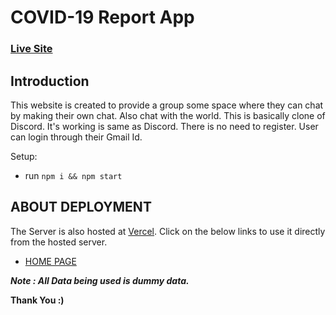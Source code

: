 # COVID-19 Report App

### [Live Site](https://discord-rho.vercel.app/)

## Introduction

This website is created to provide a group some space where they can chat by making their own chat. Also chat with the world. This is basically clone of Discord. It's working is same as Discord. There is no need to register. User can login through their Gmail Id.

Setup:

-   run `npm i && npm start`

## ABOUT DEPLOYMENT

The Server is also hosted at [Vercel](https://vercel.com/dashboard). Click on the below links to use it directly from the hosted server.

-   [HOME PAGE](https://discord-rho.vercel.app/)

**_Note : All Data being used is dummy data._**

**Thank You :)**
